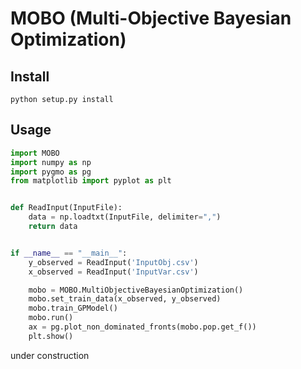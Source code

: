 # MOBO (Multi-Objective Bayesian Optimization)

## Install

`python setup.py install`

## Usage

```python
import MOBO
import numpy as np
import pygmo as pg
from matplotlib import pyplot as plt


def ReadInput(InputFile):
    data = np.loadtxt(InputFile, delimiter=",")
    return data


if __name__ == "__main__":
    y_observed = ReadInput('InputObj.csv')
    x_observed = ReadInput('InputVar.csv')

    mobo = MOBO.MultiObjectiveBayesianOptimization()
    mobo.set_train_data(x_observed, y_observed)
    mobo.train_GPModel()
    mobo.run()
    ax = pg.plot_non_dominated_fronts(mobo.pop.get_f())
    plt.show()


```

under construction
